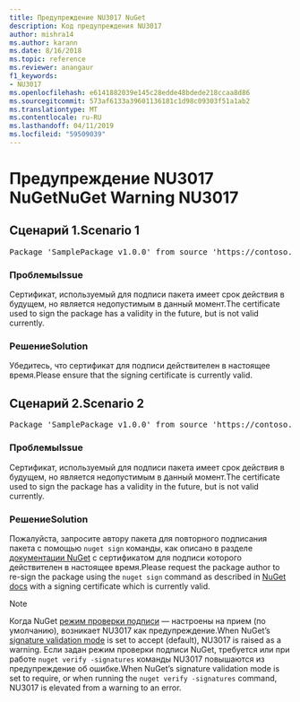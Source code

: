 ```yaml
---
title: Предупреждение NU3017 NuGet
description: Код предупреждения NU3017
author: mishra14
ms.author: karann
ms.date: 8/16/2018
ms.topic: reference
ms.reviewer: anangaur
f1_keywords:
- NU3017
ms.openlocfilehash: e6141882039e145c28edde48bdede218ccaa8d86
ms.sourcegitcommit: 573af6133a39601136181c1d98c09303f51a1ab2
ms.translationtype: MT
ms.contentlocale: ru-RU
ms.lasthandoff: 04/11/2019
ms.locfileid: "59509039"
---
```

# <a name="nuget-warning-nu3017"></a><span data-ttu-id="9b1d6-103">Предупреждение NU3017 NuGet</span><span class="sxs-lookup"><span data-stu-id="9b1d6-103">NuGet Warning NU3017</span></span>

## <a name="scenario-1"></a><span data-ttu-id="9b1d6-104">Сценарий 1.</span><span class="sxs-lookup"><span data-stu-id="9b1d6-104">Scenario 1</span></span>

<pre>Package 'SamplePackage v1.0.0' from source 'https://contoso.com/index.json': The signing certificate is not yet valid.</pre>

### <a name="issue"></a><span data-ttu-id="9b1d6-105">Проблемы</span><span class="sxs-lookup"><span data-stu-id="9b1d6-105">Issue</span></span>

<span data-ttu-id="9b1d6-106">Сертификат, используемый для подписи пакета имеет срок действия в будущем, но является недопустимым в данный момент.</span><span class="sxs-lookup"><span data-stu-id="9b1d6-106">The certificate used to sign the package has a validity in the future, but is not valid currently.</span></span>


### <a name="solution"></a><span data-ttu-id="9b1d6-107">Решение</span><span class="sxs-lookup"><span data-stu-id="9b1d6-107">Solution</span></span>

<span data-ttu-id="9b1d6-108">Убедитесь, что сертификат для подписи действителен в настоящее время.</span><span class="sxs-lookup"><span data-stu-id="9b1d6-108">Please ensure that the signing certificate is currently valid.</span></span>



## <a name="scenario-2"></a><span data-ttu-id="9b1d6-109">Сценарий 2.</span><span class="sxs-lookup"><span data-stu-id="9b1d6-109">Scenario 2</span></span>

<pre>Package 'SamplePackage v1.0.0' from source 'https://contoso.com/index.json': The primary signature's certificate is not yet valid.</pre>

### <a name="issue"></a><span data-ttu-id="9b1d6-110">Проблемы</span><span class="sxs-lookup"><span data-stu-id="9b1d6-110">Issue</span></span>

<span data-ttu-id="9b1d6-111">Сертификат, используемый для подписи пакета имеет срок действия в будущем, но является недопустимым в данный момент.</span><span class="sxs-lookup"><span data-stu-id="9b1d6-111">The certificate used to sign the package has a validity in the future, but is not valid currently.</span></span>


### <a name="solution"></a><span data-ttu-id="9b1d6-112">Решение</span><span class="sxs-lookup"><span data-stu-id="9b1d6-112">Solution</span></span>

<span data-ttu-id="9b1d6-113">Пожалуйста, запросите автору пакета для повторного подписания пакета с помощью `nuget sign` команды, как описано в разделе [документации NuGet](https://docs.microsoft.com/en-us/nuget/create-packages/sign-a-package) с сертификатом для подписи которого действителен в настоящее время.</span><span class="sxs-lookup"><span data-stu-id="9b1d6-113">Please request the package author to re-sign the package using the `nuget sign` command as described in [NuGet docs](https://docs.microsoft.com/en-us/nuget/create-packages/sign-a-package) with a signing certificate which is currently valid.</span></span>


> [!Note]
> <span data-ttu-id="9b1d6-114">Когда NuGet [режим проверки подписи](https://docs.microsoft.com/en-us/nuget/consume-packages/installing-signed-packages#configure-package-signature-requirements) — настроены на прием (по умолчанию), возникает NU3017 как предупреждение.</span><span class="sxs-lookup"><span data-stu-id="9b1d6-114">When NuGet’s [signature validation mode](https://docs.microsoft.com/en-us/nuget/consume-packages/installing-signed-packages#configure-package-signature-requirements) is set to accept (default), NU3017 is raised as a warning.</span></span> <span data-ttu-id="9b1d6-115">Если задан режим проверки подписи NuGet, требуется или при работе `nuget verify -signatures` команды NU3017 повышаются из предупреждение об ошибке.</span><span class="sxs-lookup"><span data-stu-id="9b1d6-115">When NuGet’s signature validation mode is set to require, or when running the `nuget verify -signatures` command, NU3017 is elevated from a warning to an error.</span></span> 